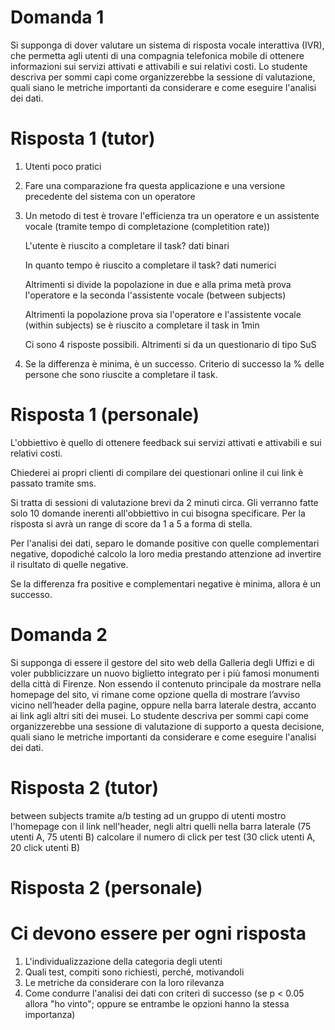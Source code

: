 # Domanda 1
Si supponga di dover valutare un sistema di risposta vocale interattiva (IVR), che permetta agli utenti di una compagnia telefonica mobile di ottenere informazioni sui servizi attivati e attivabili e sui relativi costi.  Lo studente descriva per sommi capi come organizzerebbe la sessione di valutazione, quali siano le metriche importanti da considerare e come eseguire l'analisi dei dati. 

# Risposta 1 (tutor)
1. Utenti poco pratici
2. Fare una comparazione fra questa applicazione e una versione precedente del sistema con un operatore
3. Un metodo di test è trovare l'efficienza tra un operatore e un assistente vocale (tramite tempo di completazione (completition rate))

    L'utente è riuscito a completare il task? dati binari
    
    In quanto tempo è riuscito a completare il task? dati numerici
    
    Altrimenti si divide la popolazione in due e alla prima metà prova l'operatore e la seconda l'assistente vocale (between subjects)
    
    Altrimenti la popolazione prova sia l'operatore e l'assistente vocale (within subjects) se è riuscito a completare il task in 1min
    
    Ci sono 4 risposte possibili. Altrimenti si da un questionario di tipo SuS

4. Se la differenza è minima, è un successo. Criterio di successo la % delle persone che sono riuscite a completare il task.

# Risposta 1 (personale)
L'obbiettivo è quello di ottenere feedback sui servizi attivati e attivabili e sui relativi costi.

Chiederei ai propri clienti di compilare dei questionari online il cui link è passato tramite sms.

Si tratta di sessioni di valutazione brevi da 2 minuti circa.
Gli verranno fatte solo 10 domande inerenti all'obbiettivo in cui bisogna specificare.
Per la risposta si avrà un range di score da 1 a 5 a forma di stella.

Per l'analisi dei dati, separo le domande positive con quelle complementari negative, dopodiché calcolo la loro media prestando attenzione ad invertire il risultato di quelle negative.

Se la differenza fra positive e complementari negative è minima, allora è un successo.

# Domanda 2
Si supponga di essere il gestore del sito web della Galleria degli Uffizi e di voler pubblicizzare un nuovo biglietto integrato per i più famosi monumenti della città di Firenze. Non essendo il contenuto principale da mostrare nella homepage del sito, vi rimane come opzione quella di mostrare l’avviso vicino nell’header della pagine, oppure nella barra laterale destra, accanto ai link agli altri siti dei musei.  Lo studente descriva per sommi capi come organizzerebbe una sessione di valutazione di supporto a questa decisione, quali siano le metriche importanti da considerare e come eseguire l'analisi dei dati. 

# Risposta 2 (tutor)
between subjects tramite a/b testing
ad un gruppo di utenti mostro l'homepage con il link nell'header, negli altri quelli nella barra laterale (75 utenti A, 75 utenti B)
calcolare il numero di click per test (30 click utenti A, 20 click utenti B)

# Risposta 2 (personale)

# Ci devono essere per ogni risposta
1. L'individualizzazione della categoria degli utenti
2. Quali test, compiti sono richiesti, perché, motivandoli
3. Le metriche da considerare con la loro rilevanza
4. Come condurre l'analisi dei dati con criteri di successo (se p < 0.05 allora "ho vinto"; oppure se entrambe le opzioni hanno la stessa importanza)
